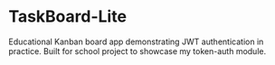 # TaskBoard-Lite
Educational Kanban board app demonstrating JWT authentication in practice. Built for school project to showcase my token-auth module.
